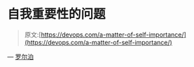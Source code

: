 # 自我重要性的问题

> 原文:[https://devops.com/a-matter-of-self-importance/](https://devops.com/a-matter-of-self-importance/)

— [罗尔泊](https://devops.com/author/breselman/)
